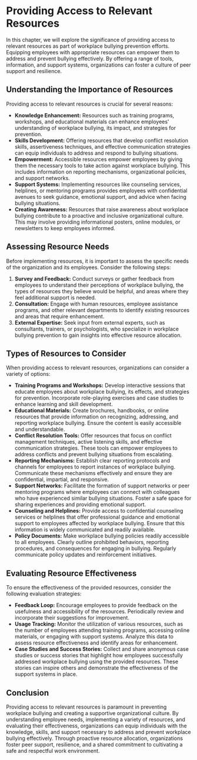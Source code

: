 Providing Access to Relevant Resources
=================================================

In this chapter, we will explore the significance of providing access to relevant resources as part of workplace bullying prevention efforts. Equipping employees with appropriate resources can empower them to address and prevent bullying effectively. By offering a range of tools, information, and support systems, organizations can foster a culture of peer support and resilience.

Understanding the Importance of Resources
-----------------------------------------

Providing access to relevant resources is crucial for several reasons:

* **Knowledge Enhancement:** Resources such as training programs, workshops, and educational materials can enhance employees' understanding of workplace bullying, its impact, and strategies for prevention.
* **Skills Development:** Offering resources that develop conflict resolution skills, assertiveness techniques, and effective communication strategies can equip individuals to address and respond to bullying situations.
* **Empowerment:** Accessible resources empower employees by giving them the necessary tools to take action against workplace bullying. This includes information on reporting mechanisms, organizational policies, and support networks.
* **Support Systems:** Implementing resources like counseling services, helplines, or mentoring programs provides employees with confidential avenues to seek guidance, emotional support, and advice when facing bullying situations.
* **Creating Awareness:** Resources that raise awareness about workplace bullying contribute to a proactive and inclusive organizational culture. This may involve providing informational posters, online modules, or newsletters to keep employees informed.

Assessing Resource Needs
------------------------

Before implementing resources, it is important to assess the specific needs of the organization and its employees. Consider the following steps:

1. **Survey and Feedback:** Conduct surveys or gather feedback from employees to understand their perceptions of workplace bullying, the types of resources they believe would be helpful, and areas where they feel additional support is needed.
2. **Consultation:** Engage with human resources, employee assistance programs, and other relevant departments to identify existing resources and areas that require enhancement.
3. **External Expertise:** Seek input from external experts, such as consultants, trainers, or psychologists, who specialize in workplace bullying prevention to gain insights into effective resource allocation.

Types of Resources to Consider
------------------------------

When providing access to relevant resources, organizations can consider a variety of options:

* **Training Programs and Workshops:** Develop interactive sessions that educate employees about workplace bullying, its effects, and strategies for prevention. Incorporate role-playing exercises and case studies to enhance learning and skill development.
* **Educational Materials:** Create brochures, handbooks, or online resources that provide information on recognizing, addressing, and reporting workplace bullying. Ensure the content is easily accessible and understandable.
* **Conflict Resolution Tools:** Offer resources that focus on conflict management techniques, active listening skills, and effective communication strategies. These tools can empower employees to address conflicts and prevent bullying situations from escalating.
* **Reporting Mechanisms:** Establish clear reporting protocols and channels for employees to report instances of workplace bullying. Communicate these mechanisms effectively and ensure they are confidential, impartial, and responsive.
* **Support Networks:** Facilitate the formation of support networks or peer mentoring programs where employees can connect with colleagues who have experienced similar bullying situations. Foster a safe space for sharing experiences and providing emotional support.
* **Counseling and Helplines:** Provide access to confidential counseling services or helplines that offer professional guidance and emotional support to employees affected by workplace bullying. Ensure that this information is widely communicated and readily available.
* **Policy Documents:** Make workplace bullying policies readily accessible to all employees. Clearly outline prohibited behaviors, reporting procedures, and consequences for engaging in bullying. Regularly communicate policy updates and reinforcement initiatives.

Evaluating Resource Effectiveness
---------------------------------

To ensure the effectiveness of the provided resources, consider the following evaluation strategies:

* **Feedback Loop:** Encourage employees to provide feedback on the usefulness and accessibility of the resources. Periodically review and incorporate their suggestions for improvement.
* **Usage Tracking:** Monitor the utilization of various resources, such as the number of employees attending training programs, accessing online materials, or engaging with support systems. Analyze this data to assess resource effectiveness and identify areas for enhancement.
* **Case Studies and Success Stories:** Collect and share anonymous case studies or success stories that highlight how employees successfully addressed workplace bullying using the provided resources. These stories can inspire others and demonstrate the effectiveness of the support systems in place.

Conclusion
----------

Providing access to relevant resources is paramount in preventing workplace bullying and creating a supportive organizational culture. By understanding employee needs, implementing a variety of resources, and evaluating their effectiveness, organizations can equip individuals with the knowledge, skills, and support necessary to address and prevent workplace bullying effectively. Through proactive resource allocation, organizations foster peer support, resilience, and a shared commitment to cultivating a safe and respectful work environment.
